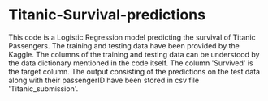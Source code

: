 # Titanic-Survival-predictions
This code is a Logistic Regression model predicting the survival of Titanic Passengers. The training and testing data have been provided by the Kaggle. 
The columns of the training and testing data can be understood by the data dictionary mentioned in the code itself. The column 'Survived' is the target column. 
The output consisting of the predictions on the test data along with their passengerID have been stored in csv file 'Titanic_submission'.
